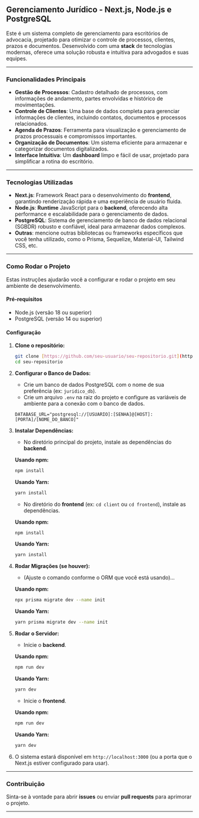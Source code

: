 ## Gerenciamento Jurídico - Next.js, Node.js e PostgreSQL

Este é um sistema completo de gerenciamento para escritórios de advocacia, projetado para otimizar o controle de processos, clientes, prazos e documentos. Desenvolvido com uma **stack** de tecnologias modernas, oferece uma solução robusta e intuitiva para advogados e suas equipes.

---

### Funcionalidades Principais

* **Gestão de Processos**: Cadastro detalhado de processos, com informações de andamento, partes envolvidas e histórico de movimentações.
* **Controle de Clientes**: Uma base de dados completa para gerenciar informações de clientes, incluindo contatos, documentos e processos relacionados.
* **Agenda de Prazos**: Ferramenta para visualização e gerenciamento de prazos processuais e compromissos importantes.
* **Organização de Documentos**: Um sistema eficiente para armazenar e categorizar documentos digitalizados.
* **Interface Intuitiva**: Um **dashboard** limpo e fácil de usar, projetado para simplificar a rotina do escritório.

---

### Tecnologias Utilizadas

* **Next.js**: Framework React para o desenvolvimento do **frontend**, garantindo renderização rápida e uma experiência de usuário fluida.
* **Node.js**: **Runtime** JavaScript para o **backend**, oferecendo alta performance e escalabilidade para o gerenciamento de dados.
* **PostgreSQL**: Sistema de gerenciamento de banco de dados relacional (SGBDR) robusto e confiável, ideal para armazenar dados complexos.
* **Outras**: mencione outras bibliotecas ou frameworks específicos que você tenha utilizado, como o Prisma, Sequelize, Material-UI, Tailwind CSS, etc.

---

### Como Rodar o Projeto

Estas instruções ajudarão você a configurar e rodar o projeto em seu ambiente de desenvolvimento.

#### Pré-requisitos

* Node.js (versão 18 ou superior)
* PostgreSQL (versão 14 ou superior)

#### Configuração

1.  **Clone o repositório:**

    ```bash
    git clone [https://github.com/seu-usuario/seu-repositorio.git](https://github.com/seu-usuario/seu-repositorio.git)
    cd seu-repositorio
    ```

2.  **Configurar o Banco de Dados:**
    * Crie um banco de dados PostgreSQL com o nome de sua preferência (ex: `juridico_db`).
    * Crie um arquivo `.env` na raiz do projeto e configure as variáveis de ambiente para a conexão com o banco de dados.

    ```env
    DATABASE_URL="postgresql://[USUARIO]:[SENHA]@[HOST]:[PORTA]/[NOME_DO_BANCO]"
    ```

3.  **Instalar Dependências:**
    * No diretório principal do projeto, instale as dependências do **backend**.

    **Usando npm:**
    ```bash
    npm install
    ```
    **Usando Yarn:**
    ```bash
    yarn install
    ```

    * No diretório do **frontend** (ex: `cd client` ou `cd frontend`), instale as dependências.

    **Usando npm:**
    ```bash
    npm install
    ```
    **Usando Yarn:**
    ```bash
    yarn install
    ```

4.  **Rodar Migrações (se houver):**
    * (Ajuste o comando conforme o ORM que você está usando)...

    **Usando npm:**
    ```bash
    npx prisma migrate dev --name init
    ```
    **Usando Yarn:**
    ```bash
    yarn prisma migrate dev --name init
    ```

5.  **Rodar o Servidor:**
    * Inicie o **backend**.

    **Usando npm:**
    ```bash
    npm run dev
    ```
    **Usando Yarn:**
    ```bash
    yarn dev
    ```

    * Inicie o **frontend**.

    **Usando npm:**
    ```bash
    npm run dev
    ```
    **Usando Yarn:**
    ```bash
    yarn dev
    ```

6.  O sistema estará disponível em `http://localhost:3000` (ou a porta que o Next.js estiver configurado para usar).

---

### Contribuição

Sinta-se à vontade para abrir **issues** ou enviar **pull requests** para aprimorar o projeto.

---

